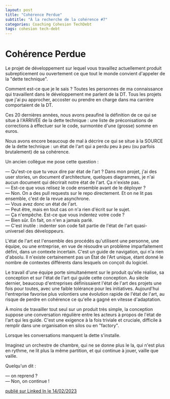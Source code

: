 ```yaml
---
layout: post
title: "Cohérence Perdue"
subtitle: "À la recherche de la cohérence #7"
categories: Coaching Cohesion TechDebt
tags: cohesion tech-debt
---
```

# Cohérence Perdue

Le projet de développement sur lequel vous travaillez actuellement produit subrepticement ou ouvertement ce que tout le monde convient d'appeler de la "dette technique".

Comment est-ce que je le sais ? Toutes les personnes de ma connaissance qui travaillent dans le développement me parlent de la DT. Tous les projets que j'ai pu approcher, accoster ou prendre en charge dans ma carrière comportaient de la DT.
<!--more-->

Ces 20 dernières années, nous avons peaufiné la définition de ce qui se situe à l'ARRIVÉE de la dette technique : une liste de préconisations de corrections à effectuer sur le code, surmontée d'une (grosse) somme en euros.

Nous avons encore beaucoup de mal à décrire ce qui se situe à la SOURCE de la dette technique : un état de l'art qui a perdu peu à peu (ou parfois brutalement) de sa cohérence.

Un ancien collègue me pose cette question :

— Qu'est-ce que tu veux dire par état de l'art ? Dans mon projet, j'ai des user stories, un document d'architecture, quelques diagrammes, je n'ai aucun document qui décrirait notre état de l'art. Ça n'existe pas. \
— Est-ce que vous relisez le code ensemble avant de le déployer ? \
— Non. On a des pull requests sur le repo directement. Et on ne lit pas ensemble, c'est de la revue asynchrone.\
— Vous avez donc un état de l'art.\
— Peut être, mais en tout cas on n'a rien d'écrit sur le sujet.\
— Ça n'empêche. Est-ce que vous indentez votre code ?\
— Bien sûr. En fait, on n'en a jamais parlé.\
— C'est inutile : indenter son code fait partie de l'état de l'art quasi-universel des développeurs.

L'état de l'art est l'ensemble des procédés qu'utilisent une personne, une équipe, ou une entreprise, en vue de résoudre un problème imparfaitement défini, dans un contexte incertain. C'est un guide de navigation, qui n'a rien d'absolu. Il n'existe certainement pas un État de l'Art unique, étant donné le nombre de contextes différents dans lesquels on conçoit du logiciel.

Le travail d'une équipe porte simultanément sur le produit qu'elle réalise, sa conception et sur l'état de l'art qui guide cette conception. Au siècle dernier, beaucoup d'entreprises définissaient l'état de l'art des projets une fois pour toutes, avec une faible tolérance pour les initiatives. Aujourd'hui l'entreprise favorise plus volontiers une évolution rapide de l'état de l'art, au risque de perdre en cohérence ce qu'elle a gagné en vitesse d'adaptation.

À moins de travailler tout seul sur un produit très simple, la conception suppose une conversation régulière entre les acteurs à propos de l'état de l'art qui les guide. C'est une exigence à la fois triviale et cruciale, difficile à remplir dans une organisation en silos ou en "factory". 

Lorsque les conversations manquent la dette s'installe.

Imaginez un orchestre de chambre, qui ne se donne plus le la, qui n'est plus en rythme, ne lit plus la même partition, et qui continue à jouer, vaille que vaille.

Quelqu'un dit : 

— on reprend ?\
— Non, on continue !

[publié sur Linked In le 14/02/2023](https://www.linkedin.com/posts/christophe-thibaut-35b4657_coh%C3%A9rence-perdue-le-projet-de-d%C3%A9veloppement-activity-7031155385436667905-97Er?utm_source=share&utm_medium=member_desktop)
